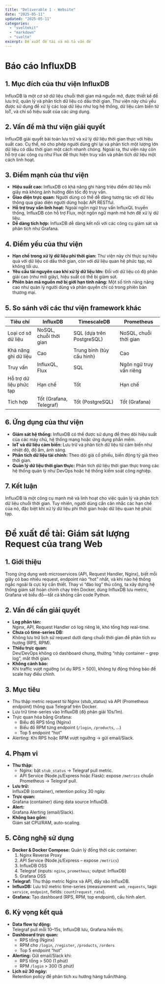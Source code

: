 ```yaml
---
title: "Deliverable 1 - Website"
date: "2025-05-11"
updated: "2025-05-11"
categories:
  - "sveltekit"
  - "markdown"
  - "svelte"
excerpt: Đề xuất đề tài và mô tả vấn đề
---
```

# Báo cáo InfluxDB

## 1. Mục đích của thư viện InfluxDB
InfluxDB là một cơ sở dữ liệu chuỗi thời gian mã nguồn mở, được thiết kế để lưu trữ, quản lý và phân tích dữ liệu có dấu thời gian. Thư viện này chủ yếu được sử dụng để xử lý các loại dữ liệu như log hệ thống, dữ liệu cảm biến từ IoT, và chỉ số hiệu suất của các ứng dụng.

## 2. Vấn đề mà thư viện giải quyết
InfluxDB giải quyết bài toán lưu trữ và xử lý dữ liệu thời gian thực với hiệu suất cao. Cụ thể, nó cho phép người dùng ghi lại và phân tích một lượng lớn dữ liệu có dấu thời gian một cách nhanh chóng. Ngoài ra, thư viện này còn hỗ trợ các công cụ như Flux để thực hiện truy vấn và phân tích dữ liệu một cách linh hoạt.

## 3. Điểm mạnh của thư viện
- **Hiệu suất cao:** InfluxDB có khả năng ghi hàng triệu điểm dữ liệu mỗi giây mà không ảnh hưởng đến tốc độ truy vấn.
- **Giao diện trực quan:** Người dùng có thể dễ dàng tương tác với dữ liệu thông qua giao diện người dùng hoặc API RESTful.
- **Hỗ trợ truy vấn linh hoạt:** Ngoài ngôn ngữ truy vấn InfluxQL truyền thống, InfluxDB còn hỗ trợ Flux, một ngôn ngữ mạnh mẽ hơn để xử lý dữ liệu.
- **Dễ dàng tích hợp:** InfluxDB dễ dàng kết nối với các công cụ giám sát và phân tích như Grafana.

## 4. Điểm yếu của thư viện
- **Hạn chế trong xử lý dữ liệu phi thời gian:** Thư viện này chỉ thực sự hiệu quả với dữ liệu có dấu thời gian, còn với dữ liệu quan hệ phức tạp, nó không tối ưu.
- **Yêu cầu tài nguyên cao khi xử lý dữ liệu lớn:** Đối với dữ liệu có độ phân giải cao (như mili giây), hiệu suất có thể bị giảm sút.
- **Phiên bản mã nguồn mở bị giới hạn tính năng:** Một số tính năng nâng cao như quản lý người dùng và phân quyền chỉ có trong phiên bản thương mại.

## 5. So sánh với các thư viện framework khác
| Tiêu chí             | InfluxDB                       | TimescaleDB                | Prometheus                |
|----------------------|----------------------------------|-----------------------------|----------------------------|
| Loại cơ sở dữ liệu    | NoSQL, chuỗi thời gian         | SQL (dựa trên PostgreSQL)  | NoSQL, chuỗi thời gian     |
| Khả năng ghi dữ liệu  | Cao                            | Trung bình (tùy cấu hình)  | Cao                         |
| Truy vấn              | InfluxQL, Flux                 | SQL                         | Ngôn ngữ truy vấn riêng    |
| Hỗ trợ dữ liệu phức tạp| Hạn chế                        | Tốt                         | Hạn chế                     |
| Tích hợp              | Tốt (Grafana, Telegraf)        | Tốt (PostgreSQL)           | Tốt (Grafana)               |

## 6. Ứng dụng của thư viện
- **Giám sát hệ thống:** InfluxDB có thể được sử dụng để theo dõi hiệu suất của các máy chủ, hệ thống mạng hoặc ứng dụng phần mềm.
- **IoT và dữ liệu cảm biến:** Lưu trữ và phân tích dữ liệu từ cảm biến như nhiệt độ, độ ẩm, ánh sáng.
- **Phân tích dữ liệu tài chính:** Theo dõi giá cổ phiếu, biến động tỷ giá theo thời gian.
- **Quản lý dữ liệu thời gian thực:** Phân tích dữ liệu thời gian thực trong các hệ thống quản lý như DevOps hoặc hệ thống kiểm soát công nghiệp.

## 7. Kết luận
InfluxDB là một công cụ mạnh mẽ và linh hoạt cho việc quản lý và phân tích dữ liệu chuỗi thời gian. Tuy nhiên, người dùng cần cân nhắc các hạn chế của nó, đặc biệt khi xử lý dữ liệu phi thời gian hoặc dữ liệu quan hệ phức tạp.

# Đề xuất đề tài: Giám sát lượng Request của trang Web 

## 1. Giới thiệu
Trong ứng dụng web microservices (API, Request Handler, Nginx), biết mỗi giây có bao nhiêu request, endpoint nào “hot” nhất, và khi nào hệ thống ngắc ngoải là cực kỳ cần thiết. Thay vì “đào log” thủ công, ta xây dựng hệ thống giám sát hoàn chỉnh chạy trên Docker, dùng InfluxDB lưu metric, Grafana vẽ biểu đồ—tất cả không cần code Python.

## 2. Vấn đề cần giải quyết
- **Log phân tán:**  
  Nginx, API, Request Handler có log riêng lẻ, khó tổng hợp real-time.
- **Chưa có time-series DB:**  
  Không lưu trữ lịch sử request dưới dạng chuỗi thời gian để phân tích xu hướng (RPS, RPM).
- **Thiếu trực quan:**  
  Dev/DevOps không có dashboard chung, thường “nhảy container – grep log”, mất thời gian.
- **Không cảnh báo:**  
  Khi traffic vượt ngưỡng (ví dụ RPS > 500), không tự động thông báo để scale hay điều chỉnh.

## 3. Mục tiêu
- Thu thập metric request từ Nginx (stub_status) và API (Prometheus endpoint) thông qua Telegraf trên Docker.
- Lưu trữ time-series vào InfluxDB (độ phân giải 10s/1m).
- Trực quan hóa bằng Grafana:
  - Biểu đồ RPS tổng (Nginx)
  - Biểu đồ RPM từng endpoint (`/login`, `/products`, …)
  - Top 5 endpoint “hot”
- Alerting: Khi RPS hoặc RPM vượt ngưỡng → gửi email/Slack.

## 4. Phạm vi
- **Thu thập:**
  - Nginx: bật `stub_status` → Telegraf pull metric.
  - API Service (Node.js/Express hoặc Flask): expose `/metrics` chuẩn Prometheus → Telegraf pull.
- **Lưu trữ:**  
  InfluxDB (container), retention policy 30 ngày.
- **Trực quan:**  
  Grafana (container) dùng data source InfluxDB.
- **Alert:**  
  Grafana Alerting (email/Slack).
- **Không bao gồm:**  
  Giám sát CPU/RAM, auto-scaling.

## 5. Công nghệ sử dụng
- **Docker & Docker Compose:** Quản lý đồng thời các container:
  1. Nginx Reverse Proxy  
  2. API Service (Node.js/Express – expose `/metrics`)  
  3. InfluxDB OSS  
  4. Telegraf (inputs: `nginx`, `prometheus`; output: InfluxDB)  
  5. Grafana OSS
- **Telegraf:** Thu thập metric Nginx và API, đẩy vào InfluxDB.
- **InfluxDB:** Lưu trữ metric time-series (measurement: `web_requests`, tags: `service`, `endpoint`, fields: `count`/`request_rate`).
- **Grafana:** Tạo dashboard (RPS, RPM, top endpoint), cấu hình alert.

## 6. Kỳ vọng kết quả
- **Data flow tự động:**  
  Telegraf pull mỗi 10–15s, InfluxDB lưu, Grafana hiển thị.
- **Dashboard trực quan:**  
  - RPS tổng (Nginx)  
  - RPM cho `/login`, `/register`, `/products`, `/orders`  
  - Top 5 endpoint “hot”
- **Alerting:** Gửi email/Slack khi:
  - RPS tổng > 500 (1 phút)
  - RPM `/login` > 300 (5 phút)
- **Lịch sử 30 ngày:**  
  Retention policy để phân tích xu hướng hàng tuần/tháng.
